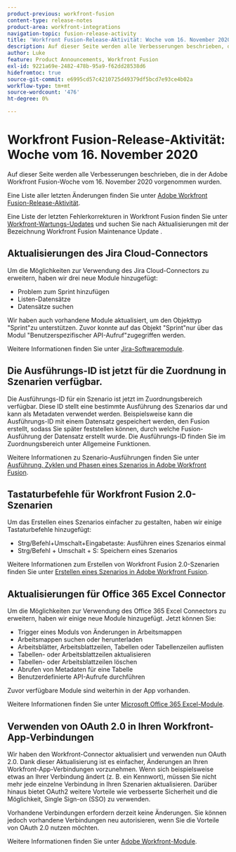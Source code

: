 ```yaml
---
product-previous: workfront-fusion
content-type: release-notes
product-area: workfront-integrations
navigation-topic: fusion-release-activity
title: 'Workfront Fusion-Release-Aktivität: Woche vom 16. November 2020'
description: Auf dieser Seite werden alle Verbesserungen beschrieben, die in der Adobe Workfront Fusion-Woche vom 16. November 2020 vorgenommen wurden.
author: Luke
feature: Product Announcements, Workfront Fusion
exl-id: 9221a69e-2482-478b-95a9-f62dd28538d6
hidefromtoc: true
source-git-commit: e6995cd57c4210725d49379df5bcd7e93ce4b02a
workflow-type: tm+mt
source-wordcount: '476'
ht-degree: 0%

---
```


# Workfront Fusion-Release-Aktivität: Woche vom 16. November 2020

Auf dieser Seite werden alle Verbesserungen beschrieben, die in der Adobe Workfront Fusion-Woche vom 16. November 2020 vorgenommen wurden.

Eine Liste aller letzten Änderungen finden Sie unter [Adobe Workfront Fusion-Release-Aktivität](../../../../../product-announcements/product-releases/fusion-release-activity/fusion-release-activity.md).

Eine Liste der letzten Fehlerkorrekturen in Workfront Fusion finden Sie unter [Workfront-Wartungs-Updates](https://experienceleague.adobe.com/docs/workfront-known-issues/releases/current-updates.html) und suchen Sie nach Aktualisierungen mit der Bezeichnung Workfront Fusion Maintenance Update .

## Aktualisierungen des Jira Cloud-Connectors

Um die Möglichkeiten zur Verwendung des Jira Cloud-Connectors zu erweitern, haben wir drei neue Module hinzugefügt:

* Problem zum Sprint hinzufügen
* Listen-Datensätze
* Datensätze suchen

Wir haben auch vorhandene Module aktualisiert, um den Objekttyp &quot;Sprint&quot;zu unterstützen. Zuvor konnte auf das Objekt &quot;Sprint&quot;nur über das Modul &quot;Benutzerspezifischer API-Aufruf&quot;zugegriffen werden.

Weitere Informationen finden Sie unter [Jira-Softwaremodule](../../../../../workfront-fusion/apps-and-their-modules/jira-software-modules.md).

## Die Ausführungs-ID ist jetzt für die Zuordnung in Szenarien verfügbar.

Die Ausführungs-ID für ein Szenario ist jetzt im Zuordnungsbereich verfügbar. Diese ID stellt eine bestimmte Ausführung des Szenarios dar und kann als Metadaten verwendet werden. Beispielsweise kann die Ausführungs-ID mit einem Datensatz gespeichert werden, den Fusion erstellt, sodass Sie später feststellen können, durch welche Fusion-Ausführung der Datensatz erstellt wurde. Die Ausführungs-ID finden Sie im Zuordnungsbereich unter Allgemeine Funktionen.

Weitere Informationen zu Szenario-Ausführungen finden Sie unter [Ausführung, Zyklen und Phasen eines Szenarios in Adobe Workfront Fusion](../../../../../workfront-fusion/scenarios/scenario-execution-cycles-phases.md).

## Tastaturbefehle für Workfront Fusion 2.0-Szenarien

Um das Erstellen eines Szenarios einfacher zu gestalten, haben wir einige Tastaturbefehle hinzugefügt:

* Strg/Befehl+Umschalt+Eingabetaste: Ausführen eines Szenarios einmal
* Strg/Befehl + Umschalt + S: Speichern eines Szenarios

Weitere Informationen zum Erstellen von Workfront Fusion 2.0-Szenarien finden Sie unter [Erstellen eines Szenarios in Adobe Workfront Fusion](../../../../../workfront-fusion/scenarios/create-a-scenario.md).

## Aktualisierungen für Office 365 Excel Connector

Um die Möglichkeiten zur Verwendung des Office 365 Excel Connectors zu erweitern, haben wir einige neue Module hinzugefügt. Jetzt können Sie:

* Trigger eines Moduls von Änderungen in Arbeitsmappen
* Arbeitsmappen suchen oder herunterladen
* Arbeitsblätter, Arbeitsblattzeilen, Tabellen oder Tabellenzeilen auflisten
* Tabellen- oder Arbeitsblattzeilen aktualisieren
* Tabellen- oder Arbeitsblattzeilen löschen
* Abrufen von Metadaten für eine Tabelle
* Benutzerdefinierte API-Aufrufe durchführen

Zuvor verfügbare Module sind weiterhin in der App vorhanden.

Weitere Informationen finden Sie unter [Microsoft Office 365 Excel-Module](../../../../../workfront-fusion/apps-and-their-modules/microsoft-365-excel-modules.md).

## Verwenden von OAuth 2.0 in Ihren Workfront-App-Verbindungen

Wir haben den Workfront-Connector aktualisiert und verwenden nun OAuth 2.0. Dank dieser Aktualisierung ist es einfacher, Änderungen an Ihren Workfront-App-Verbindungen vorzunehmen. Wenn sich beispielsweise etwas an Ihrer Verbindung ändert (z. B. ein Kennwort), müssen Sie nicht mehr jede einzelne Verbindung in Ihren Szenarien aktualisieren. Darüber hinaus bietet OAuth2 weitere Vorteile wie verbesserte Sicherheit und die Möglichkeit, Single Sign-on (SSO) zu verwenden.

Vorhandene Verbindungen erfordern derzeit keine Änderungen. Sie können jedoch vorhandene Verbindungen neu autorisieren, wenn Sie die Vorteile von OAuth 2.0 nutzen möchten.

Weitere Informationen finden Sie unter [Adobe Workfront-Module](../../../../../workfront-fusion/apps-and-their-modules/workfront-modules.md).
